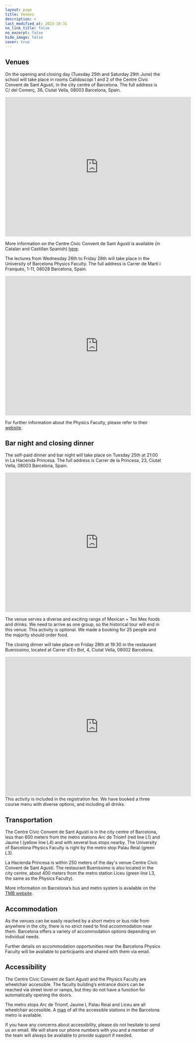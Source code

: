 ```yaml
---
layout: page
title: Venues
description: >
last_modified_at: 2023-10-31
no_link_title: false 
no_excerpt: false 
hide_image: false
cover: true
---
```


## Venues
On the opening and closing day (Tuesday 25th and Saturday 29th June) the school will take place in rooms Calidoscopi 1 and 2 of the Centre Cívic Convent de Sant Agustí, in the city centre of Barcelona. 
The full address is C/ del Comerç, 36, Ciutat Vella, 08003 Barcelona, Spain. 

<div class="google-map">
    <iframe src="https://www.google.com/maps/embed?pb=!1m18!1m12!1m3!1d2993.3707234700228!2d2.17970825470104!3d41.387754731521845!2m3!1f0!2f0!3f0!3m2!1i1024!2i768!4f13.1!3m3!1m2!1s0x12a4a2fdb3315f35%3A0x70fcd6195aabf3f!2sCentre%20C%C3%ADvic%20Convent%20de%20Sant%20Agust%C3%AD!5e0!3m2!1sen!2suk!4v1711034064237!5m2!1sen!2suk" width="600" height="450" style="border:0;" allowfullscreen="" loading="lazy" referrerpolicy="no-referrer-when-downgrade"></iframe>
</div>

More information on the Centre Cívic Convent de Sant Agustí is available (in Catalan and Castillan Spanish) [here](https://ajuntament.barcelona.cat/centrescivics/ca/centre-civic/centre-civic-convent-de-sant-agusti).

The lectures from Wednesday 26th to Friday 28th will take place in the University of Barcelona Physics Faculty. 
The full address is Carrer de Martí i Franquès, 1-11, 08028 Barcelona, Spain.

<div class="google-map">
    <iframe src="https://www.google.com/maps/embed?pb=!1m18!1m12!1m3!1d2116.712571243211!2d2.1144459747451583!3d41.38530238222389!2m3!1f0!2f0!3f0!3m2!1i1024!2i768!4f13.1!3m3!1m2!1s0x12a4985939f1ab75%3A0x51254092607919e3!2sFacultat%20de%20F%C3%ADsica%20-%20Universitat%20de%20Barcelona!5e0!3m2!1sen!2suk!4v1711034144196!5m2!1sen!2suk" width="600" height="450" style="border:0;" allowfullscreen="" loading="lazy" referrerpolicy="no-referrer-when-downgrade"></iframe>
</div>

For further information about the Physics Faculty, please refer to their [website](https://www.ub.edu/portal/web/physics).

## Bar night and closing dinner

The self-paid dinner and bar night will take place on Tuesday 25th at 21:00 in La Hacienda Princesa. 
The full address is Carrer de la Princesa, 23, Ciutat Vella, 08003 Barcelona, Spain.

<div class="google-map">
    <iframe src="https://www.google.com/maps/embed?pb=!1m18!1m12!1m3!1d2993.486267622334!2d2.180246!3d41.385245000000005!2m3!1f0!2f0!3f0!3m2!1i1024!2i768!4f13.1!3m3!1m2!1s0x12a4a2fea447a87f%3A0x42d3bc0f4f19b9b0!2sLa%20Hacienda%20Princesa!5e0!3m2!1sen!2suk!4v1718713487427!5m2!1sen!2suk" width="600" height="450" style="border:0;" allowfullscreen="" loading="lazy" referrerpolicy="no-referrer-when-downgrade"></iframe>
</div>

The venue serves a diverse and exciting range of Mexican + Tex Mex foods and drinks. We need to arrive as one group, so the historical tour will end in this venue. 
This activity is optional. We made a booking for 25 people and the majority should order food.

The closing dinner will take place on Friday 28th at 19:30 in the restaurant Buenissimo, located at Carrer d'En Bot, 4, Ciutat Vella, 08002 Barcelona.
<div class="google-map">
    <iframe src="https://www.google.com/maps/embed?pb=!1m14!1m8!1m3!1d187.09658185741372!2d2.1723376!3d41.3839625!3m2!1i1024!2i768!4f13.1!3m3!1m2!1s0x12a4a2876851bad3%3A0x4447b4b703931cf3!2sBUENISSIMO!5e0!3m2!1sen!2suk!4v1718714051515!5m2!1sen!2suk" width="600" height="450" style="border:0;" allowfullscreen="" loading="lazy" referrerpolicy="no-referrer-when-downgrade"></iframe>
</div>
This activity is included in the registration fee.
We have booked a three course menu with diverse options, and including all drinks.

## Transportation
The Centre Cívic Convent de Sant Agustí is in the city centre of Barcelona, less than 600 meters from the metro stations Arc de Triomf (red line L1) and Jaume I (yellow line L4) and with several bus stops nearby.
The University of Barcelona Physics Faculty is right by the metro stop Palau Reial (green L3). 

La Hacienda Princesa is within 250 meters of the day's venue Centre Cívic Convent de Sant Agustí.
The restaurant Buenissimo is also located in the city centre, about 400 meters from the metro station Liceu (green line L3, the same as the Physics Faculty).

More information on Barcelona’s bus and metro system is available on the [TMB website](https://www.tmb.cat/en/home).  

## Accommodation
As the venues can be easily reached by a short metro or bus ride from anywhere in the city, there is no strict need to find accommodation near them. 
Barcelona offers a variety of accommodation options depending on individual needs.

Further details on accommodation opportunities near the Barcelona Physics Faculty will be available to participants and shared with them via email. 

## Accessibility
The Centre Cívic Convent de Sant Agustí and the Physics Faculty are wheelchair accessible. 
The faculty building’s entrance doors can be reached via street level or ramps, but they do not have a function for automatically opening the doors. 

The metro stops Arc de Triomf, Jaume I, Palau Reial and Liceu are all wheelchair accessible. A [map](https://disabledaccessibletravel.com/how_to_metro_in_barcelona/) of all the accessible stations in the Barcelona metro is available.

If you have any concerns about accessibility, please do not hesitate to send us an email. 
We will share our phone numbers with you and a member of the team will always be available to provide support if needed.
